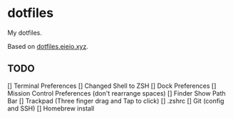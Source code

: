 # dotfiles

My dotfiles.

Based on [dotfiles.eieio.xyz](https://dotfiles.eieio.tyz).

## TODO

[] Terminal Preferences
[] Changed Shell to ZSH
[] Dock Preferences
[] Mission Control Preferences (don't rearrange spaces)
[] Finder Show Path Bar
[] Trackpad (Three finger drag and Tap to click)
[] .zshrc
[] Git (config and SSH)
[] Homebrew install
